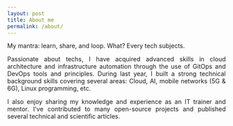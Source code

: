 ```yaml
---
layout: post
title: About me
permalink: /about/
---
```


<p style="text-align: justify;">
My mantra: learn, share, and loop. What? Every tech subjects.
</p>

<p style="text-align: justify;">
Passionate about techs, I have acquired advanced skills in cloud architecture and infrastructure automation through the use of GitOps and DevOps tools and principles. During last year, I built a strong technical background skills covering several areas: Cloud, AI, mobile networks (5G & 6G), Linux programming, etc.
</p>

<p style="text-align: justify;">
I also enjoy sharing my knowledge and experience as an IT trainer and mentor. I've contributed to many open-source projects and published several technical and scientific articles.
</p>
